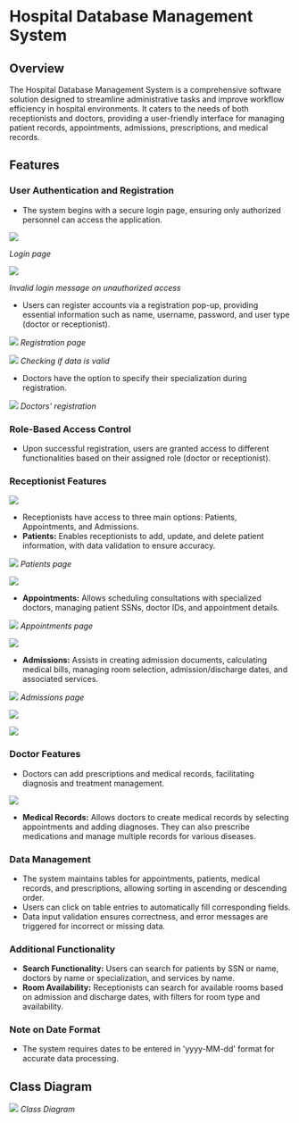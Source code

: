 # Hospital Database Management System

## Overview
The Hospital Database Management System is a comprehensive software solution designed to streamline administrative tasks and improve workflow efficiency in hospital environments. It caters to the needs of both receptionists and doctors, providing a user-friendly interface for managing patient records, appointments, admissions, prescriptions, and medical records.

## Features

### User Authentication and Registration
- The system begins with a secure login page, ensuring only authorized personnel can access the application.

![](Images/p1.png)

*Login page*

![](Images/p5.png)

*Invalid login message on unauthorized access*

- Users can register accounts via a registration pop-up, providing essential information such as name, username, password, and user type (doctor or receptionist).

![](Images/p2.png)
*Registration page*

![](Images/p4.png)
*Checking if data is valid*

- Doctors have the option to specify their specialization during registration.

![](Images/p3.png)
*Doctors' registration*

### Role-Based Access Control
- Upon successful registration, users are granted access to different functionalities based on their assigned role (doctor or receptionist).

### Receptionist Features

![](Images/p6.png)

- Receptionists have access to three main options: Patients, Appointments, and Admissions.
- **Patients:** Enables receptionists to add, update, and delete patient information, with data validation to ensure accuracy.

![](Images/p7.png)
*Patients page*

![](Images/p8.png)

- **Appointments:** Allows scheduling consultations with specialized doctors, managing patient SSNs, doctor IDs, and appointment details.

![](Images/p9.png)
*Appointments page*

![](Images/p10.png)

- **Admissions:** Assists in creating admission documents, calculating medical bills, managing room selection, admission/discharge dates, and associated services.

![](Images/p11.png)
*Admissions page*

![](Images/p12.png)

![](Images/p13.png)

### Doctor Features
- Doctors can add prescriptions and medical records, facilitating diagnosis and treatment management.

![](Images/p15.png)

- **Medical Records:** Allows doctors to create medical records by selecting appointments and adding diagnoses. They can also prescribe medications and manage multiple records for various diseases.

### Data Management
- The system maintains tables for appointments, patients, medical records, and prescriptions, allowing sorting in ascending or descending order.
- Users can click on table entries to automatically fill corresponding fields.
- Data input validation ensures correctness, and error messages are triggered for incorrect or missing data.

### Additional Functionality
- **Search Functionality:** Users can search for patients by SSN or name, doctors by name or specialization, and services by name.
- **Room Availability:** Receptionists can search for available rooms based on admission and discharge dates, with filters for room type and availability.

### Note on Date Format
- The system requires dates to be entered in 'yyyy-MM-dd' format for accurate data processing.

## Class Diagram

![](Images/p14.png)
*Class Diagram*
